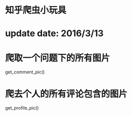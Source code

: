 # 知乎爬虫小玩具
# update date: 2016/3/13

# 爬取一个问题下的所有图片
get_comment_pic()

# 爬去个人的所有评论包含的图片
get_profile_pic()
